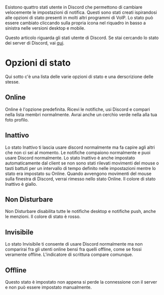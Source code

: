 <!-- TITLE: Stato Utente -->
<!-- SUBTITLE: Imposta le notifiche semplicemente con un click. -->

Esistono quattro stati utente in Discord che permettono di cambiare velocemente le impostazioni di notifica. Questi sono stati creati ispirandosi alle opzioni di stato presenti in molti altri programmi di VoIP. Lo stato può essere cambiato cliccando sulla propria icona nel riquadro in basso a sinistra nelle versioni desktop e mobile.

Questo articolo riguarda gli stati utente di Discord. Se stai cercando lo stato dei server di Discord, vai [qui](https://status.discordapp.com).

# Opzioni di stato
Qui sotto c'è una lista delle varie opzioni di stato e una derscrizione delle stesse.

## Online
Online è l'opzione predefinita. Ricevi le notifiche, usi Discord e compari nella lista membri normalmente. Avrai anche un cerchio verde nella alla tua foto profilo.

## Inattivo
Lo stato Inattivo ti lascia usare discord normalmente ma fa capire agli altri che non ci sei al momento. Le notifiche compaiono normalmente e puoi usare Discord normalmente. 
Lo stato Inattivo è anche impostato automaticamente dal client se non sono stati rilevati movimenti del mouse o tasti battuti per un intervallo di tempo definito nelle impostazioni mentre lo stato era impostato su Online. Quando avvengono movimenti del mouse sulla finestra di Discord, verrai rimesso nello stato Online. Il colore di stato Inattivo è giallo.

## Non Disturbare
Non Disturbare disabilita tutte le notifiche desktop e notifiche push, anche le menzioni. Il colore di stato è rosso.

## Invisibile
Lo stato Invisibile ti consente di usare Discord normalmente ma non comparirai fra gli utenti online bensì fra quelli offline, come se fossi veramente offline. L'indicatore di scrittura compare comunque.

## Offline
Questo stato è impostato non appena si perde la connessione con il server e non può essere impostato manualmente.